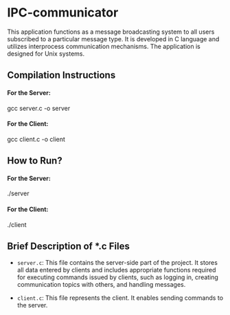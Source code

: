 # IPC-communicator

This application functions as a message broadcasting system to all users subscribed to a particular message type. It is developed in C language and utilizes interprocess communication mechanisms. The application is designed for Unix systems.

## Compilation Instructions

#### For the Server:
gcc server.c -o server

#### For the Client:
gcc client.c -o client

## How to Run?

#### For the Server:
./server

#### For the Client:
./client

## Brief Description of *.c Files

- `server.c`: This file contains the server-side part of the project. It stores all data entered by clients and includes appropriate functions required for executing commands issued by clients, such as logging in, creating communication topics with others, and handling messages.

- `client.c`: This file represents the client. It enables sending commands to the server.





